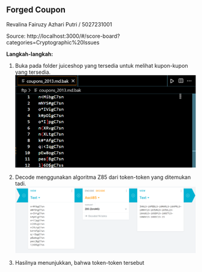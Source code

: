 ## Forged Coupon
Revalina Fairuzy Azhari Putri / 5027231001

Source: http://localhost:3000/#/score-board?categories=Cryptographic%20Issues

**Langkah-langkah:**

1. Buka pada folder juiceshop yang tersedia untuk melihat kupon-kupon yang tersedia.
![alt text](images/image-7.png)

2. Decode menggunakan algoritma Z85 dari token-token yang ditemukan tadi.
![alt text](images/image-8.png)

3. Hasilnya menunjukkan, bahwa token-token tersebut 